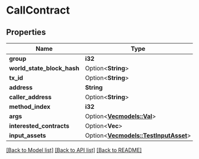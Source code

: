 # CallContract

## Properties

Name | Type | Description | Notes
------------ | ------------- | ------------- | -------------
**group** | **i32** |  | 
**world_state_block_hash** | Option<**String**> |  | [optional]
**tx_id** | Option<**String**> |  | [optional]
**address** | **String** |  | 
**caller_address** | Option<**String**> |  | [optional]
**method_index** | **i32** |  | 
**args** | Option<[**Vec<models::Val>**](Val.md)> |  | [optional]
**interested_contracts** | Option<**Vec<String>**> |  | [optional]
**input_assets** | Option<[**Vec<models::TestInputAsset>**](TestInputAsset.md)> |  | [optional]

[[Back to Model list]](../README.md#documentation-for-models) [[Back to API list]](../README.md#documentation-for-api-endpoints) [[Back to README]](../README.md)



